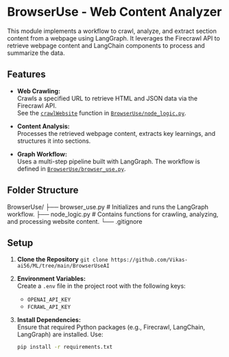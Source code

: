 # BrowserUse - Web Content Analyzer

This module implements a workflow to crawl, analyze, and extract section content from a webpage using LangGraph. It leverages the Firecrawl API to retrieve webpage content and LangChain components to process and summarize the data.

## Features

- **Web Crawling:**  
  Crawls a specified URL to retrieve HTML and JSON data via the Firecrawl API.  
  See the [`crawlWebsite`](BrowserUse/node_logic.py#L25) function in [`BrowserUse/node_logic.py`](BrowserUse/node_logic.py).

- **Content Analysis:**  
  Processes the retrieved webpage content, extracts key learnings, and structures it into sections.

- **Graph Workflow:**  
  Uses a multi-step pipeline built with LangGraph. The workflow is defined in [`BrowserUse/browser_use.py`](BrowserUse/browser_use.py#L11).

## Folder Structure
BrowserUse/ 
    ├── browser_use.py # Initializes and runs the LangGraph workflow. 
    ├── node_logic.py # Contains functions for crawling, analyzing, and processing website content. 
    └── .gitignore


## Setup

1. **Clone the Repository**
    ```git clone https://github.com/Vikas-ai56/ML/tree/main/BrowserUseAI```

2. **Environment Variables:**  
   Create a `.env` file in the project root with the following keys:
   - `OPENAI_API_KEY`
   - `FCRAWL_API_KEY`

1. **Install Dependencies:**  
   Ensure that required Python packages (e.g., Firecrawl, LangChain, LangGraph) are installed. Use:
   ```sh
   pip install -r requirements.txt